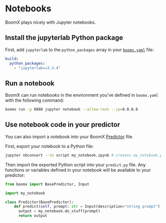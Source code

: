 # Notebooks

BoomX plays nicely with Jupyter notebooks.

## Install the jupyterlab Python package

First, add `jupyterlab` to the `python_packages` array in your [`boomx.yaml`](yaml.md) file:

```yaml
build:
  python_packages:
    - "jupyterlab==3.3.4"
```


## Run a notebook

BoomX can run notebooks in the environment you've defined in `boomx.yaml` with the following command:

```sh
boomx run -p 8888 jupyter notebook --allow-root --ip=0.0.0.0
```

## Use notebook code in your predictor

You can also import a notebook into your BoomX [Predictor](python.md) file.

First, export your notebook to a Python file:

```sh
jupyter nbconvert --to script my_notebook.ipynb # creates my_notebook.py
```

Then import the exported Python script into your `predict.py` file. Any functions or variables defined in your notebook will be available to your predictor:

```python
from boomx import BasePredictor, Input

import my_notebook

class Predictor(BasePredictor):
    def predict(self, prompt: str = Input(description="string prompt")) -> str:
      output = my_notebook.do_stuff(prompt)
      return output
```
